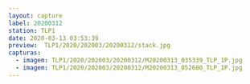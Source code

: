 ```yaml
---
layout: capture
label: 20200312
station: TLP1
date: 2020-03-13 03:53:39
preview:  TLP1/2020/202003/20200312/stack.jpg
capturas:
  - imagem: TLP1/2020/202003/20200312/M20200313_035339_TLP_1P.jpg
  - imagem: TLP1/2020/202003/20200312/M20200313_052600_TLP_1P.jpg
---
```

